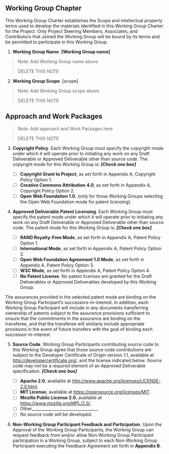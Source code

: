 ## <WG Name> Working Group Chapter

This Working Group Charter establishes the Scope and intellectual property terms used to develop the materials identified 
in this Working Group Charter for the Project. Only Project Steering Members, Associates, and Contributors that Joined the 
Working Group will be bound by its terms and be permitted to participate in this Working Group.

1. **Working Group Name**. **[Working Group name]**
> Note: Add Working Group name above
>
> DELETE THIS NOTE

2. **Working Group Scope**. [scope]

> Note: Add Working Group scope above. 
>
> DELETE THIS NOTE



## Approach and Work Packages
> Note: Add approach and Work Packages here
>
> DELETE THIS NOTE

3. **Copyright Policy**. Each Working Group must specify the copyright mode under which it will operate prior to 
initiating any work on any Draft Deliverable or Approved Deliverable other than source code. The copyright mode for 
this Working Group is: _**[Check one box]**_

     - [ ] **Copyright Grant to Project**, as set forth in Appendix A, Copyright Policy Option 1.
     - [ ] **Creative Commons Attribution 4.0**, as set forth in Appendix A, Copyright Policy Option 2.
     - [ ] **Open Web Foundation 1.0.** (only for those Working Groups selecting the Open Web Foundation mode for patent 
     licensing).
     
4. **Approved Deliverable Patent Licensing**. Each Working Group must specify the patent mode under which it will operate prior to initiating any work on any Draft Deliverable or Approved Deliverable other than source code. The patent mode for this Working Group is: _**[Check one box]**_

     - [ ] **RAND Royalty-Free Mode**, as set forth in Appendix A, Patent Policy Option 1.
     - [ ] **International Mode**, as set forth in Appendix A, Patent Policy Option 2.
     - [ ] **Open Web Foundation Agreement 1.0 Mode**, as set forth in Appendix A, Patent Policy Option 3.
     - [ ] **W3C Mode**, as set forth in Appendix A, Patent Policy Option 4.
     - [ ] **No Patent License**. No patent licenses are granted for the Draft Deliverables or Approved Deliverables 
     developed by this Working Group.

The assurances provided in the selected patent mode are binding on the Working Group Participant’s successors-in-interest. 
In addition, each Working Group Participant will include in any documents transferring ownership of patents subject to 
the assurance provisions sufficient to ensure that the commitments in the assurance are binding on the transferee, 
and that the transferee will similarly include appropriate provisions in the event of future transfers with the goal of 
binding each successor-in-interest.

5. **Source Code**. Working Group Participants contributing source code to this Working Group agree that those source 
code contributions are subject to the Developer Certificate of Origin version 1.1, available at 
http://developercertificate.org/, and the license indicated below. Source code may not be a required element of an 
Approved Deliverable specification. _**[Check one box]**_

     - [ ] **Apache 2.0**, available at http://www.apache.org/licenses/LICENSE-2.0.html. 
     - [ ] **MIT License**, available at https://opensource.org/licenses/MIT.
     - [ ] **Mozilla Public License 2.0**, available at https://www.mozilla.org/MPL/2.0/. 
     - [ ] Other_________________________________
     - [ ] No source code will be developed.

6. **Non-Working Group Participant Feedback and Participation**. Upon the Approval of the Working Group Participants, 
the Working Group can request feedback from and/or allow Non-Working Group Participant participation in a Working Group, 
subject to each Non-Working Group Participant executing the Feedback Agreement set forth in **Appendix B**.
